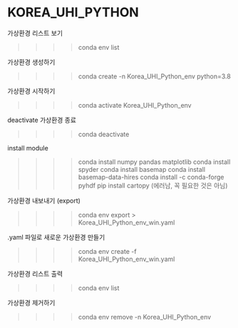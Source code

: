 # KOREA_UHI_PYTHON

가상환경 리스트 보기
>>>> conda env list

가상환경 생성하기
>>>> conda create -n Korea_UHI_Python_env python=3.8

가상환경 시작하기
>>>> conda activate Korea_UHI_Python_env


deactivate 가상환경 종료
>>>> conda deactivate

install module
>>>> conda install numpy pandas matplotlib
>>>> conda install spyder 
>>>> conda install basemap 
>>>> conda install basemap-data-hires 
>>>> conda install -c conda-forge pyhdf 
>>>> pip install cartopy (에러남, 꼭 필요한 것은 아님)

가상환경 내보내기 (export)
>>>> conda env export > Korea_UHI_Python_env_win.yaml


.yaml 파일로 새로운 가상환경 만들기
>>>> conda env create -f Korea_UHI_Python_env_win.yaml


가상환경 리스트 출력
>>>> conda env list


가상환경 제거하기
>>>> conda env remove -n Korea_UHI_Python_env
